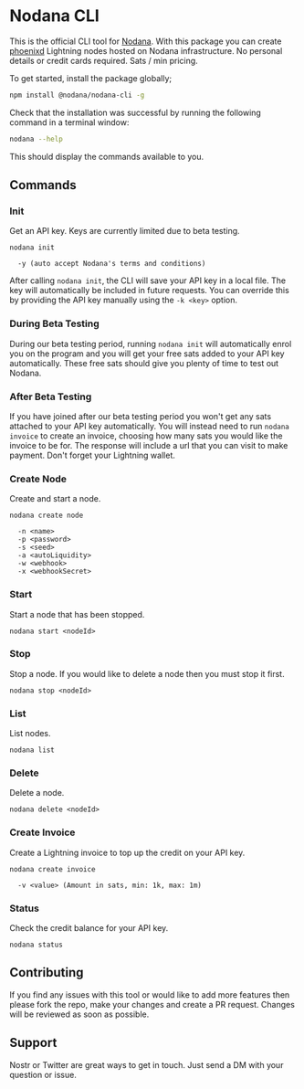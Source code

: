 # Nodana CLI

This is the official CLI tool for [Nodana](https://nodana.io). With this package you can create [phoenixd](https://phoenix.acinq.co/server) Lightning nodes hosted on Nodana infrastructure. No personal details or credit cards required. Sats / min pricing.

To get started, install the package globally;

```sh
npm install @nodana/nodana-cli -g
```

Check that the installation was successful by running the following command in a terminal window:

```sh
nodana --help
```

This should display the commands available to you.

## Commands

### Init

Get an API key. Keys are currently limited due to beta testing.

```
nodana init

  -y (auto accept Nodana's terms and conditions)
```

After calling `nodana init`, the CLI will save your API key in a local file. The key will automatically be included in future requests. You can override this by providing the API key manually using the `-k <key>` option.

### During Beta Testing

During our beta testing period, running `nodana init` will automatically enrol you on the program and you will get your free sats added to your API key automatically. These free sats should give you plenty of time to test out Nodana.

### After Beta Testing

If you have joined after our beta testing period you won't get any sats attached to your API key automatically. You will instead need to run `nodana invoice` to create an invoice, choosing how many sats you would like the invoice to be for. The response will include a url that you can visit to make payment. Don't forget your Lightning wallet.

### Create Node

Create and start a node.

```
nodana create node

  -n <name>
  -p <password>
  -s <seed>
  -a <autoLiquidity>
  -w <webhook>
  -x <webhookSecret>
```

### Start

Start a node that has been stopped.

```
nodana start <nodeId>
```

### Stop

Stop a node. If you would like to delete a node then you must stop it first.

```
nodana stop <nodeId>
```

### List

List nodes.

```
nodana list
```

### Delete

Delete a node.

```
nodana delete <nodeId>
```

### Create Invoice

Create a Lightning invoice to top up the credit on your API key.

```
nodana create invoice

  -v <value> (Amount in sats, min: 1k, max: 1m)
```

### Status

Check the credit balance for your API key.

```
nodana status
```

## Contributing

If you find any issues with this tool or would like to add more features then please fork the repo, make your changes and create a PR request. Changes will be reviewed as soon as possible.

## Support

Nostr or Twitter are great ways to get in touch. Just send a DM with your question or issue.
